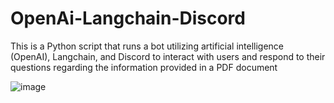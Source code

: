 # OpenAi-Langchain-Discord
This is a Python script that runs a bot utilizing artificial intelligence (OpenAI), Langchain, and Discord to interact with users and respond to their questions regarding the information provided in a PDF document

![image](https://github.com/I-EmiR-I/OpenAi-Langchain-Discord/assets/54431930/eb174978-f4f6-453f-974f-441ee75abccd)
